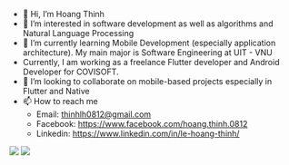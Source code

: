 - 👋 Hi, I’m Hoang Thinh
- 👀 I’m interested in software development as well as algorithms and Natural Language Processing
- 🌱 I’m currently learning Mobile Development (especially application architecture). My main major is Software Engineering at UIT - VNU
- Currently, I am working as a freelance Flutter developer and Android Developer for COVISOFT.
- 💞️ I’m looking to collaborate on mobile-based projects especially in Flutter and Native
- 📫 How to reach me 
  - Email: thinhlh0812@gmail.com
  - Facebook: https://www.facebook.com/hoang.thinh.0812
  - Linkedin: https://www.linkedin.com/in/le-hoang-thinh/

![](https://github.com/thinhlh/github-stats/blob/master/generated/overview.svg)
![](https://github.com/thinhlh/github-stats/blob/master/generated/languages.svg)

<!---
thinhlh/thinhlh is a ✨ special ✨ repository because its `README.md` (this file) appears on your GitHub profile.
You can click the Preview link to take a look at your changes.
--->
